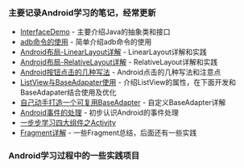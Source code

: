 ### 主要记录Android学习的笔记，经常更新
- [InterfaceDemo](https://github.com/wangdongyang/AndroidEveryDay/blob/master/project/InterfaceDemo.java) - 主要介绍Java的抽象类和接口
- [adb命令的使用](https://github.com/wangdongyang/AndroidEveryDay/blob/master/adb%E7%9A%84%E4%BD%BF%E7%94%A8.md) - 简单介绍adb命令的使用
- [Android布局-LinearLayout详解](https://github.com/wangdongyang/AndroidEveryDay/blob/master/Android%E5%B8%83%E5%B1%80-LinearLayout%E8%AF%A6%E8%A7%A3.md) - LinearLayout详解和实践
- [Android布局-RelativeLayout详解](https://github.com/wangdongyang/AndroidEveryDay/blob/master/Android%E5%B8%83%E5%B1%80-RelativeLayout%E8%AF%A6%E8%A7%A3.md) - RelativeLayout详解和实践
- [Android按钮点击的几种写法](https://github.com/wangdongyang/AndroidEveryDay/blob/master/Android%E6%8C%89%E9%92%AE%E7%82%B9%E5%87%BB%E7%9A%84%E5%87%A0%E7%A7%8D%E5%86%99%E6%B3%95.md) - Android点击的几种写法和注意点
- [ListView与BaseAdapater使用](https://github.com/wangdongyang/AndroidEveryDay/blob/master/ListView%E4%B8%8EBaseAdapater%E4%BD%BF%E7%94%A8.md) - 介绍ListView的属性，在下面开发和BaseAdapater结合使用及优化
- [自己动手打造一个可复用BaseAdapter](https://github.com/wangdongyang/AndroidEveryDay/blob/master/%E8%87%AA%E5%B7%B1%E5%8A%A8%E6%89%8B%E6%89%93%E9%80%A0%E4%B8%80%E4%B8%AA%E5%8F%AF%E5%A4%8D%E7%94%A8BaseAdapter.md) - 自定义BaseAdapter详解
- [Android事件的处理](https://github.com/wangdongyang/AndroidEveryDay/blob/master/Android%E4%BA%8B%E4%BB%B6%E7%9A%84%E5%A4%84%E7%90%86.md) - 初步认识Android的事件处理
- [一步步学习四大组件之Activity](https://github.com/wangdongyang/AndroidEveryDay/blob/master/%E4%B8%80%E6%AD%A5%E6%AD%A5%E5%AD%A6%E4%B9%A0Activity%E4%B8%8EFregment.md)
- [Fragment详解](https://github.com/wangdongyang/AndroidEveryDay/blob/master/Fragment%E8%AF%A6%E8%A7%A3.md) - 一些Fragment总结，后面还有一些实践


### Android学习过程中的一些实践项目

